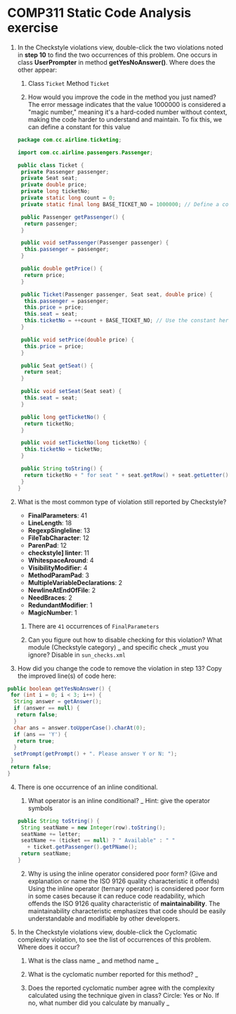 # COMP311 Static Code Analysis exercise

1. In the Checkstyle violations view, double-click the two violations
    noted in **step 10** to find the two occurrences of this problem.
    One occurs in class **UserPrompter** in method **getYesNoAnswer()**.
    Where does the other appear:

    1. Class `Ticket` Method `Ticket`

    2. How would you improve the code in the method you just named? The error message indicates that the value 1000000 is considered a "magic number," meaning it's a hard-coded number without context, making the code harder to understand and maintain. To fix this, we can define a constant for this value

    ```java
    package com.cc.airline.ticketing;

    import com.cc.airline.passengers.Passenger;

    public class Ticket {
     private Passenger passenger;
     private Seat seat;
     private double price;
     private long ticketNo;
     private static long count = 0;
     private static final long BASE_TICKET_NO = 1000000; // Define a constant for the magic number

     public Passenger getPassenger() {
      return passenger;
     }

     public void setPassenger(Passenger passenger) {
      this.passenger = passenger;
     }

     public double getPrice() {
      return price;
     }

     public Ticket(Passenger passenger, Seat seat, double price) {
      this.passenger = passenger;
      this.price = price;
      this.seat = seat;
      this.ticketNo = ++count + BASE_TICKET_NO; // Use the constant here
     }

     public void setPrice(double price) {
      this.price = price;
     }

     public Seat getSeat() {
      return seat;
     }

     public void setSeat(Seat seat) {
      this.seat = seat;
     }

     public long getTicketNo() {
      return ticketNo;
     }

     public void setTicketNo(long ticketNo) {
      this.ticketNo = ticketNo;
     }

     public String toString() {
      return ticketNo + " for seat " + seat.getRow() + seat.getLetter() +  " at $" + price;
     }
    }
    ```

2. What is the most common type of violation still reported by Checkstyle?

    - **FinalParameters**: 41
    - **LineLength**: 18
    - **RegexpSingleline**: 13
    - **FileTabCharacter**: 12
    - **ParenPad**: 12
    - **checkstyle] linter**: 11
    - **WhitespaceAround**: 4
    - **VisibilityModifier**: 4
    - **MethodParamPad**: 3
    - **MultipleVariableDeclarations**: 2
    - **NewlineAtEndOfFile**: 2
    - **NeedBraces**: 2
    - **RedundantModifier**: 1
    - **MagicNumber**: 1

    1. There are  `41` occurrences of `FinalParameters`

    2. Can you figure out how to disable checking for this violation? What module (Checkstyle category) \_ and specific check \_must you ignore? Disable <module name="FinalParameters"/> in `sun_checks.xml`

3. How did you change the code to remove the violation in step 13? Copy the improved line(s) of code here:

```java
public boolean getYesNoAnswer() {
 for (int i = 0; i < 3; i++) {
  String answer = getAnswer();
  if (answer == null) {
   return false;
  }
  char ans = answer.toUpperCase().charAt(0);
  if (ans == 'Y') {
   return true;
  }
  setPrompt(getPrompt() + ". Please answer Y or N: ");
 }
 return false;
}
```

4. There is one occurrence of an inline conditional.

    1. What operator is an inline conditional? \_ Hint: give the operator symbols

    ```java
    public String toString() {
     String seatName = new Integer(row).toString();
     seatName += letter;
     seatName += (ticket == null) ? " Available" : " "
       + ticket.getPassenger().getPName();
     return seatName;
    }
    ```

    2. Why is using the inline operator considered poor form? (Give and explanation or name the ISO 9126 quality characteristic it offends) Using the inline operator (ternary operator) is considered poor form in some cases because it can reduce code readability, which offends the ISO 9126 quality characteristic of **maintainability**. The maintainability characteristic emphasizes that code should be easily understandable and modifiable by other developers.

5. In the Checkstyle violations view, double-click the Cyclomatic
    complexity violation, to see the list of occurrences of this
    problem. Where does it occur?

    1. What is the class name  \_ and method name \_

    2. What is the cyclomatic number reported for this method? \_

    3. Does the reported cyclomatic number agree with the complexity calculated using the technique given in class? Circle: Yes or No. If no, what number did you calculate by manually  \_
